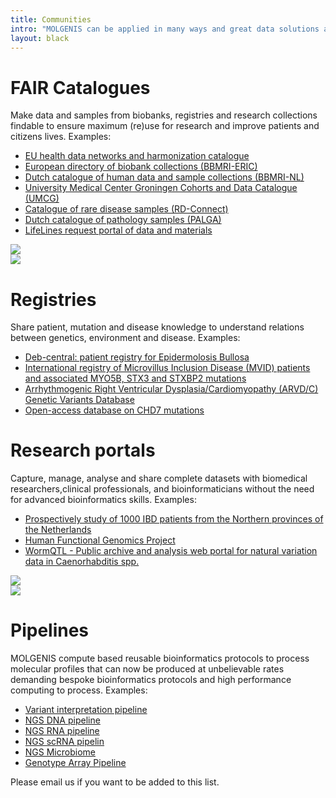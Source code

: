```yaml
---
title: Communities
intro: "MOLGENIS can be applied in many ways and great data solutions are created using MOLGENIS. Find examples of our communities and their applications below."
layout: black
---
```

<div class="feature_box">
<div class="feature_content_box">
<h1>FAIR Catalogues</h1>
Make data and samples from biobanks, registries and research collections findable to ensure maximum (re)use for research and improve patients and citizens lives. Examples:
<ul>
<li><a href="data-catalogue.molgeniscloud.org">EU health data networks and harmonization catalogue</a></li>
<li><a href="https://directory.bbmri-eric.eu">European directory of biobank collections (BBMRI-ERIC)</a></li>
<li><a href="https://catalogue.bbmri.nl">Dutch catalogue of human data and sample collections (BBMRI-NL)</a></li>
<li><a href="https://umcgresearchdatacatalogue.nl/">University Medical Center Groningen Cohorts and Data Catalogue (UMCG)</a></li>
<li><a href="https://samples.rd-connect.eu">Catalogue of rare disease samples (RD-Connect)</a></li>
<li><a href="https://www.palgaopenbaredatabank.nl/">Dutch catalogue of pathology samples (PALGA)</a></li>
<li><a href="https://datacatalogue.lifelines.nl">LifeLines request portal of data and materials</a></li>
</ul>
</div>
<div class="feature_image_box">
  <img src="/images/noun_review_192335_green.svg">
</div>
</div>

<div class="feature_box">
<div class="feature_image_box">
<img src="/images/noun_Life Stage_2979_green.svg"/>
</div>
<div class="feature_content_box">
<h1>Registries</h1>
Share patient, mutation and disease knowledge to understand relations between genetics, environment and disease. Examples:
<ul>
<li><a href="https://www.deb-central.org">Deb-central: patient registry for Epidermolosis Bullosa</a></li>
<li><a href="https://www.mvid-central.org">International registry of Microvillus Inclusion Disease (MVID) patients and associated MYO5B, STX3 and STXBP2 mutations</a></li>
<li><a href="https://www.arvcdatabase.info">Arrhythmogenic Right Ventricular Dysplasia/Cardiomyopathy (ARVD/C) Genetic Variants Database</a></li>
<li><a href="https://www.CHD7.org">Open-access database on CHD7 mutations</a></li>
</ul>
</div>
</div>

<div class="feature_box">
<div class="feature_content_box">
<h1>Research portals</h1>
Capture, manage, analyse and share complete datasets with biomedical researchers,clinical professionals, and bioinformaticians without the need for advanced bioinformatics skills. Examples:
<ul>
<li><a href="http://1000ibd.org">Prospectively study of 1000 IBD patients from the Northern provinces of the Netherlands</a></li>
<li><a href="http://hfgp.bbmri.nl">Human Functional Genomics Project</a></li>
<li><a href="http://www.wormqtl.org">WormQTL - Public archive and analysis web portal for natural variation data in Caenorhabditis spp.</a></li>
</ul>
</div>
<div class="feature_image_box">
<img src="/images/noun_computer_analysis_2019704_green.svg"/>
</div>
</div>

<div class="feature_box">
<div class="feature_image_box">
<img src="/images/noun_Workflow_1110086_green.svg"/>
</div>
<div class="feature_content_box">
<h1>Pipelines</h1>
MOLGENIS compute based reusable bioinformatics protocols to process molecular profiles that can now be produced at unbelievable rates demanding bespoke bioinformatics protocols and high performance computing to process. Examples:
<ul>
<li><a href="https://github.com/molgenis/vip">Variant interpretation pipeline</a></li>
<li><a href="https://github.com/molgenis/NGS_DNA">NGS DNA pipeline</a></li>
<li><a href="https://github.com/molgenis/NGS_RNA">NGS RNA pipeline</a></li>
<li><a href="https://github.com/molgenis/NGS_ScRNA">NGS scRNA pipelin</a></li>
<li><a href="https://github.com/molgenis/NGS_Microbiome">NGS Microbiome</a></li>
<li><a href="https://github.com/molgenis/GAP">Genotype Array Pipeline</a></li>
</ul>
</div>
</div>

Please email us if you want to be added to this list.

<!--
<a name="connect"/>
# 'Connect' automates data interoperability and integration
Researchers spend unbearable hours to link datasets for statistical power or interpration. Data producers, managers and users join hands in MOLGENIS connect community to speed up retrospective ontology coding, between dataset harmonization and integration . The result is a FAIRification toolbox that using lexical and semantic matching and efficient wizardlike user interfaces. Below demonstrators:
* [SORTA to convert text values into ontology terms](http://molgenis.org/sorta)
* [BiobankConnect to find what data items can be integrated between datasets](http://biobankconnect.org)
* [BiobankUniverse to see how data collections relate](http://biobankuniverse.org)

# 'Genomics' for NGS data intepretation
TODO: need name to bind these together.
Describe here about VKGL.

Links:
* [GAVIN variant interpretation tool](http://molgenis.org/gavin) (Contact: Joeri van der Velde)
* [INSAID consortium: Classification Database](https://molgenis77.gcc.rug.nl/) (Contact: Marielle van Gijn, UMCU)
* [Chromosome 6 Project](https://www.chromosome6.org/) (Contact: Conny van Raavenswaaij, UMCG)
* [NIPTRIC: clinical interpretation of non-invasive prenatal testing (NIPT)](http://www.niptric.eu/)
] (Contact: Lennart Johansson, UMCG)
-->

